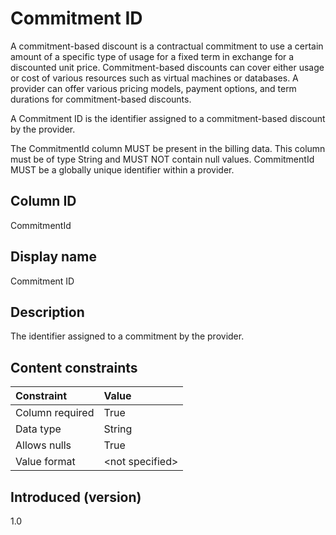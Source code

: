 # Commitment ID

A commitment-based discount is a contractual commitment to use a certain amount of a specific type of usage for a fixed term in exchange for a discounted unit price. Commitment-based discounts can cover either usage or cost of various resources such as virtual machines or databases. A provider can offer various pricing models, payment options, and term durations for commitment-based discounts.

A Commitment ID is the identifier assigned to a commitment-based discount by the provider.

The CommitmentId column MUST be present in the billing data. This column must be of type String and MUST NOT contain null values. CommitmentId MUST be a globally unique identifier within a provider.

## Column ID

CommitmentId

## Display name

Commitment ID

## Description

The identifier assigned to a commitment by the provider.

## Content constraints

|    Constraint   |      Value      |
|:----------------|:----------------|
| Column required | True            |
| Data type       | String          |
| Allows nulls    | True             |
| Value format    | \<not specified> |

## Introduced (version)

1.0
